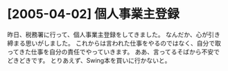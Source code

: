 # [2005-04-02] 個人事業主登録


昨日、税務署に行って、個人事業主登録をしてきました。
なんだか、心が引き締まる思いがしました。
これからは言われた仕事をやるのではなく、自分で取ってきた仕事を自分の責任でやっていきます。
ああ、言ってるそばから不安でどきどきです。
とりあえず、Swing本を買いに行かないと。
